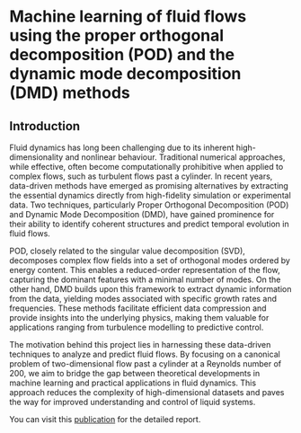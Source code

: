 # Machine learning of fluid flows using the proper orthogonal decomposition (POD) and the dynamic mode decomposition (DMD) methods

## Introduction

Fluid dynamics has long been challenging due to its inherent high-dimensionality and nonlinear behaviour. Traditional numerical approaches, while effective, often become computationally prohibitive when applied to complex flows, such as turbulent flows past a cylinder. In recent years, data-driven methods have emerged as promising alternatives by extracting the essential dynamics directly from high-fidelity simulation or experimental data. Two techniques, particularly Proper Orthogonal Decomposition (POD) and Dynamic Mode Decomposition (DMD), have gained prominence for their ability to identify coherent structures and predict temporal evolution in fluid flows.

POD, closely related to the singular value decomposition (SVD), decomposes complex flow fields into a set of orthogonal modes ordered by energy content. This enables a reduced-order representation of the flow, capturing the dominant features with a minimal number of modes. On the other hand, DMD builds upon this framework to extract dynamic information from the data, yielding modes associated with specific growth rates and frequencies. These methods facilitate efficient data compression and provide insights into the underlying physics, making them valuable for applications ranging from turbulence modelling to predictive control.

The motivation behind this project lies in harnessing these data-driven techniques to analyze and predict fluid flows. By focusing on a canonical problem of two-dimensional flow past a cylinder at a Reynolds number of 200, we aim to bridge the gap between theoretical developments in machine learning and practical applications in fluid dynamics. This approach reduces the complexity of high-dimensional datasets and paves the way for improved understanding and control of liquid systems.

You can visit this [publication](https://blog.hamzacfa.com/2025/05/machine-learning-of-fluid-flows.html) for the detailed report.
